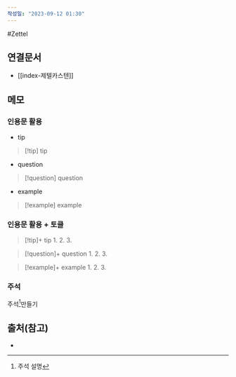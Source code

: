 ```yaml
---
작성일: "2023-09-12 01:30"
---
```

#Zettel 
## 연결문서
- [[index-제텔카스텐]]

## 메모

### 인용문 활용

- tip
> [!tip] tip

- question
> [!question] question

- example
> [!example]  example

### 인용문 활용 + 토클
 
> [!tip]+ tip
> 1. 
> 2.
> 3.

> [!question]+ question
> 1. 
> 2.
> 3.

> [!example]+ example
> 1. 
> 2.
> 3.

### 주석
주석[^1]만들기


[^1]: 주석 설명


## 출처(참고)
- 